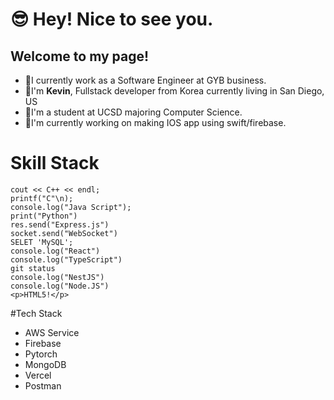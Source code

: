 # 😎 Hey! Nice to see you.
## Welcome to my page! 
- 👯I currently work as a Software Engineer at GYB business.
- 🤔I'm <strong>Kevin</strong>, Fullstack developer from Korea currently living in San Diego, US
- 🔭I'm a student at UCSD majoring Computer Science.
- 💬I'm currently working on making IOS app using swift/firebase.

# Skill Stack
```
cout << C++ << endl;
printf("C"\n);
console.log("Java Script");
print("Python")
res.send("Express.js")
socket.send("WebSocket")
SELET 'MySQL';
console.log("React")
console.log("TypeScript")
git status
console.log("NestJS")
console.log("Node.JS")
<p>HTML5!</p>
```
#Tech Stack
- AWS Service
- Firebase
- Pytorch
- MongoDB
- Vercel
- Postman
            

